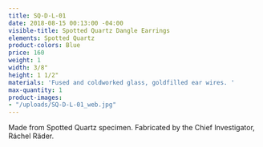 ```yaml
---
title: SQ-D-L-01
date: 2018-08-15 00:13:00 -04:00
visible-title: Spotted Quartz Dangle Earrings
elements: Spotted Quartz
product-colors: Blue
price: 160
weight: 1
width: 3/8"
height: 1 1/2"
materials: 'Fused and coldworked glass, goldfilled ear wires. '
max-quantity: 1
product-images:
- "/uploads/SQ-D-L-01_web.jpg"
---
```


Made from Spotted Quartz specimen. Fabricated by the Chief Investigator, Ráchel Räder.